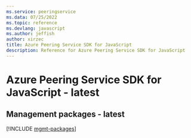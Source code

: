 ```yaml
---
ms.service: peeringservice
ms.data: 07/25/2022
ms.topic: reference
ms.devlang: javascript
ms.author: jeffish
author: xirzec
title: Azure Peering Service SDK for JavaScript
description: Reference for Azure Peering Service SDK for JavaScript
---
```

# Azure Peering Service SDK for JavaScript - latest

## Management packages - latest
[!INCLUDE [mgmt-packages](peering-service-mgmt-index.md)]